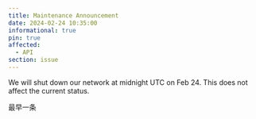 ```yaml
---
title: Maintenance Announcement 
date: 2024-02-24 10:35:00 
informational: true
pin: true 
affected:
  - API
section: issue
---
```


We will shut down our network at midnight UTC on Feb 24. This does not affect the current status.

最早一条